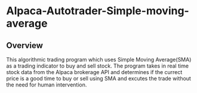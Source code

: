 # Alpaca-Autotrader-Simple-moving-average

## Overview
This algorithmic trading program which uses Simple Moving Average(SMA) as a trading indicator to buy and sell stock.
The program takes in real time stock data from the Alpaca brokerage API and determines 
if the currect price is a good time to buy or sell using SMA and excutes the trade without the need for human intervention.
